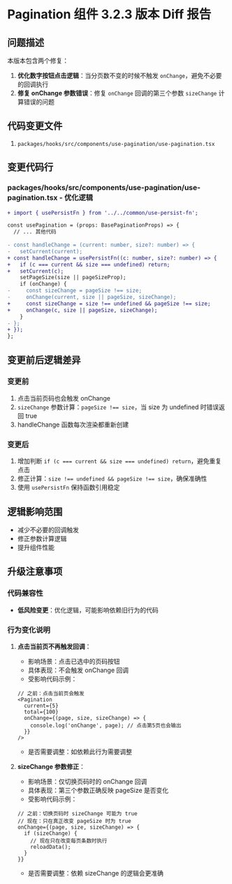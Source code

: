# Pagination 组件 3.2.3 版本 Diff 报告

## 问题描述

本版本包含两个修复：
1. **优化数字按钮点击逻辑**：当分页数不变的时候不触发 `onChange`，避免不必要的回调执行
2. **修复 onChange 参数错误**：修复 `onChange` 回调的第三个参数 `sizeChange` 计算错误的问题

## 代码变更文件

1. `packages/hooks/src/components/use-pagination/use-pagination.tsx`

## 变更代码行

### packages/hooks/src/components/use-pagination/use-pagination.tsx - 优化逻辑
```diff
+ import { usePersistFn } from '../../common/use-persist-fn';

const usePagination = (props: BasePaginationProps) => {
  // ... 其他代码
  
- const handleChange = (current: number, size?: number) => {
-   setCurrent(current);
+ const handleChange = usePersistFn((c: number, size?: number) => {
+   if (c === current && size === undefined) return;
+   setCurrent(c);
    setPageSize(size || pageSizeProp);
    if (onChange) {
-     const sizeChange = pageSize !== size;
-     onChange(current, size || pageSize, sizeChange);
+     const sizeChange = size !== undefined && pageSize !== size;
+     onChange(c, size || pageSize, sizeChange);
    }
- };
+ });
};
```

## 变更前后逻辑差异

### 变更前
1. 点击当前页码也会触发 onChange
2. `sizeChange` 参数计算：`pageSize !== size`，当 size 为 undefined 时错误返回 true
3. handleChange 函数每次渲染都重新创建

### 变更后
1. 增加判断 `if (c === current && size === undefined) return`，避免重复点击
2. 修正计算：`size !== undefined && pageSize !== size`，确保准确性
3. 使用 `usePersistFn` 保持函数引用稳定

## 逻辑影响范围
- 减少不必要的回调触发
- 修正参数计算逻辑
- 提升组件性能

## 升级注意事项

### 代码兼容性
- **低风险变更**：优化逻辑，可能影响依赖旧行为的代码

### 行为变化说明

1. **点击当前页不再触发回调**：
   - 影响场景：点击已选中的页码按钮
   - 具体表现：不会触发 onChange 回调
   - 受影响代码示例：
   ```tsx
   // 之前：点击当前页会触发
   <Pagination
     current={5}
     total={100}
     onChange={(page, size, sizeChange) => {
       console.log('onChange', page); // 点击第5页也会输出
     }}
   />
   ```
   - 是否需要调整：如依赖此行为需要调整

2. **sizeChange 参数修正**：
   - 影响场景：仅切换页码时的 onChange 回调
   - 具体表现：第三个参数正确反映 pageSize 是否变化
   - 受影响代码示例：
   ```tsx
   // 之前：切换页码时 sizeChange 可能为 true
   // 现在：只在真正改变 pageSize 时为 true
   onChange={(page, size, sizeChange) => {
     if (sizeChange) {
       // 现在只在改变每页条数时执行
       reloadData();
     }
   }}
   ```
   - 是否需要调整：依赖 sizeChange 的逻辑会更准确